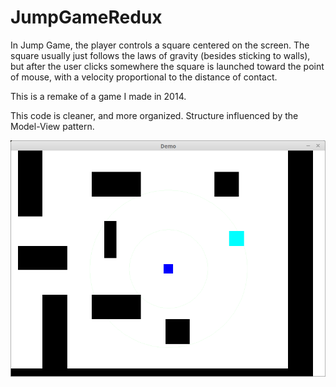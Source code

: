 # JumpGameRedux

In Jump Game, the player controls a square centered on the screen. The square usually just follows the laws of gravity (besides sticking to walls), but after the user clicks somewhere the square is launched toward the point of mouse, with a velocity proportional to the distance of contact.

This is a remake of a game I made in 2014.

This code is cleaner, and more organized. Structure influenced by the Model-View pattern.


![Raw ingame footage of player jumping](res/screenshots/in_game.png?raw=true "Jumping")
